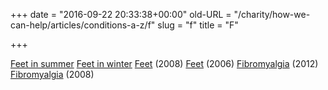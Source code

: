 +++
date = "2016-09-22 20:33:38+00:00"
old-URL = "/charity/how-we-can-help/articles/conditions-a-z/f"
slug = "f"
title = "F"

+++

[Feet in summer](http://localhost/how-we-can-help-you/conditions-a-z/give-your-feet-a-break-this-summer/)
[Feet in winter](http://localhost/how-we-can-help-you/conditions-a-z/look-after-your-feet-winters-coming/)
[Feet](http://localhost/how-we-can-help-you/conditions-a-z/a-question-of-balance/) (2008)
[Feet](http://localhost/how-we-can-help-you/conditions-a-z/homeopathy-and-care-of-the-feet/) (2006)
[Fibromyalgia](http://localhost/how-we-can-help-you/conditions-a-z/switching-off-the-pain/) (2012)
[Fibromyalgia](http://localhost/how-we-can-help-you/conditions-a-z/fibromyalgia/) (2008)
